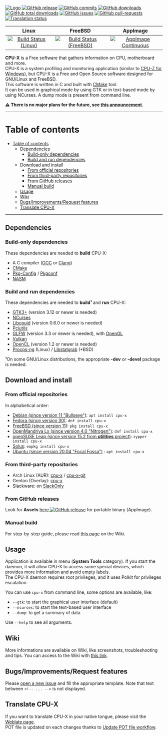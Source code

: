 
[![Logo](https://github.com/X0rg/CPU-X/blob/master/data/icons/CPU-X_22x22.png?raw=true)](https://x0rg.github.io/CPU-X/)
[![GitHub release](https://img.shields.io/github/release/X0rg/CPU-X.svg)](https://github.com/X0rg/CPU-X/tags)
[![GitHub commits](https://img.shields.io/github/commits-since/X0rg/CPU-X/latest.svg)](https://github.com/X0rg/CPU-X/commits/master)
[![GitHub downloads](https://img.shields.io/github/downloads/X0rg/CPU-X/latest/total.svg)](https://github.com/X0rg/CPU-X/releases/latest)
[![GitHub total downloads](https://img.shields.io/github/downloads/X0rg/CPU-X/total.svg)](https://github.com/X0rg/CPU-X/releases)
[![GitHub issues](https://img.shields.io/github/issues/X0rg/CPU-X.svg)](https://github.com/X0rg/CPU-X/issues)
[![GitHub pull-requests](https://img.shields.io/github/issues-pr/X0rg/CPU-X.svg)](https://GitHub.com/X0rg/CPU-X/pull)
[![Translation status](https://hosted.weblate.org/widgets/cpu-x/-/svg-badge.svg)](https://hosted.weblate.org/engage/cpu-x/?utm_source=widget)

| Linux | FreeBSD | AppImage |
| :---: | :---: | :---: |
| [![Build Status (Linux)](https://github.com/X0rg/CPU-X/workflows/Linux%20build/badge.svg?branch=master)](https://github.com/X0rg/CPU-X/actions?query=workflow%3A%22Linux+build%22) | [![Build Status (FreeBSD)](https://api.cirrus-ci.com/github/X0rg/CPU-X.svg)](https://cirrus-ci.com/github/X0rg/CPU-X) | [![AppImage Continuous](https://github.com/X0rg/CPU-X/workflows/AppImage%20Continuous/badge.svg?branch=master)](https://github.com/X0rg/CPU-X/actions?query=workflow%3A%22AppImage+Continuous%22) |

**CPU-X** is a Free software that gathers information on CPU, motherboard and more.  
CPU-X is a system profiling and monitoring application (similar to [CPU-Z for Windows](https://www.cpuid.com/softwares/cpu-z.html)), but CPU-X is a Free and Open Source software designed for GNU/Linux and FreeBSD.  
This software is written in C and built with [CMake](https://www.cmake.org/) tool.  
It can be used in graphical mode by using GTK or in text-based mode by using NCurses. A dump mode is present from command line.  

**:warning: There is no major plans for the future, see [this announcement](https://github.com/X0rg/CPU-X/wiki/future-of-project).**

***

# Table of contents
- [Table of contents](#table-of-contents)
  - [Dependencies](#dependencies)
    - [Build-only dependencies](#build-only-dependencies)
    - [Build and run dependencies](#build-and-run-dependencies)
  - [Download and install](#download-and-install)
    - [From official repositories](#from-official-repositories)
    - [From third-party repositories](#from-third-party-repositories)
    - [From GitHub releases](#from-github-releases)
    - [Manual build](#manual-build)
  - [Usage](#usage)
  - [Wiki](#wiki)
  - [Bugs/Improvements/Request features](#bugsimprovementsrequest-features)
  - [Translate CPU-X](#translate-cpu-x)

***

## Dependencies

### Build-only dependencies

These dependencies are needed to **build** CPU-X:
* A C compiler ([GCC](https://gcc.gnu.org/) or [Clang](https://clang.llvm.org/))
* [CMake](https://www.cmake.org/)
* [Pkg-Config](https://www.freedesktop.org/wiki/Software/pkg-config/) / [Pkgconf](https://github.com/pkgconf/pkgconf)
* [NASM](https://www.nasm.us/)

### Build and run dependencies

These dependencies are needed to **build¹** and **run** CPU-X:
* [GTK3+](https://www.gtk.org/) (version 3.12 or newer is needed)  
* [NCurses](https://www.gnu.org/software/ncurses/)  
* [Libcpuid](http://libcpuid.sourceforge.net/) (version 0.6.0 or newer is needed)  
* [Pciutils](https://mj.ucw.cz/sw/pciutils/)  
* [GLFW](https://www.glfw.org/) (version 3.3 or newer is needed), with [OpenGL](https://www.opengl.org/)  
* [Vulkan](https://www.vulkan.org/)  
* [OpenCL](https://www.khronos.org/opencl/) (version 1.2 or newer is needed)  
* [Procps-ng](https://sourceforge.net/projects/procps-ng/) (Linux) / [Libstatgrab](https://www.i-scream.org/libstatgrab/) (*BSD)  

**¹**On some GNU/Linux distributions, the appropriate **-dev** or **-devel** package is needed.

## Download and install

### From official repositories

In alphabetical order:
- [Debian (since version 11 "Bullseye")](https://packages.debian.org/search?searchon=names&keywords=cpu-x): `apt install cpu-x`
- [Fedora (since version 30)](https://src.fedoraproject.org/rpms/cpu-x): `dnf install cpu-x`
- [FreeBSD (since version 11)](https://www.freshports.org/sysutils/cpu-x): `pkg install cpu-x`
- [OpenMandriva Lx (since version 4.0 "Nitrogen")](https://github.com/OpenMandrivaAssociation/cpu-x): `dnf install cpu-x`
- [openSUSE Leap (since version 15.2 from **utilities** project)](https://software.opensuse.org//download.html?project=utilities&package=cpu-x): `zypper install cpu-x`
- [Solus](https://packages.getsol.us/shannon/c/cpu-x/): `eopkg install cpu-x`
- [Ubuntu (since version 20.04 "Focal Fossa")](https://packages.ubuntu.com/search?suite=default&section=all&arch=any&keywords=cpu-x&searchon=names) : `apt install cpu-x`

### From third-party repositories

- Arch Linux (AUR): [cpu-x](https://aur.archlinux.org/packages/cpu-x/) / [cpu-x-git](https://aur.archlinux.org/packages/cpu-x-git/)
- Gentoo (Overlay): [cpu-x](https://data.gpo.zugaina.org/beatussum-overlay/sys-process/cpu-x/)
- Slackware: on [SlackOnly](https://slackonly.com/)

### From GitHub releases

Look for **Assets** [here ![GitHub release](https://img.shields.io/github/release/X0rg/CPU-X.svg)](https://github.com/X0rg/CPU-X/releases/latest) for portable binary (AppImage).

### Manual build

For step-by-step guide, please read [this page](https://github.com/X0rg/CPU-X/wiki/manual-build) on the Wiki.

## Usage

Application is available in menu (**System Tools** category). If you start the daemon, it will allow CPU-X to access some special devices, which provides more information and avoid empty labels.  
The CPU-X daemon requires root privileges, and it uses Polkit for privileges escalation.

You can use `cpu-x` from command line, some options are available, like:
- `--gtk`: to start the graphical user interface (default)
- `--ncurses`: to start the text-based user interface
- `--dump`: to get a summary of data

Use `--help` to see all arguments.

## Wiki

More informations are available on Wiki, like screenshots, troubleshooting and tips. You can access to the Wiki with [this link](https://github.com/X0rg/CPU-X/wiki).

## Bugs/Improvements/Request features

Please [open a new issue](https://github.com/X0rg/CPU-X/issues/new/choose) and fill the appropriate template. Note that text between `<!-- ... -->` is not displayed.

## Translate CPU-X

If you want to translate CPU-X in your native tongue, please visit the [Weblate page](https://hosted.weblate.org/engage/cpu-x/?utm_source=widget).  
POT file is updated on each changes thanks to [Update POT file workflow](https://github.com/X0rg/CPU-X/actions?query=workflow%3A%22Update+POT+file%22).
